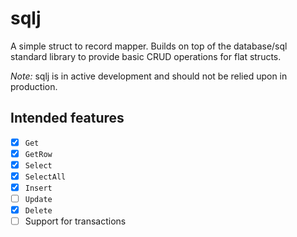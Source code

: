 # sqlj

A simple struct to record mapper. Builds on top of the database/sql standard library to provide basic CRUD operations for flat structs.

*Note:* sqlj is in active development and should not be relied upon in production.

## Intended features

- [x] `Get`
- [x] `GetRow`
- [x] `Select`
- [x] `SelectAll`
- [x] `Insert`
- [ ] `Update`
- [x] `Delete`
- [ ] Support for transactions
